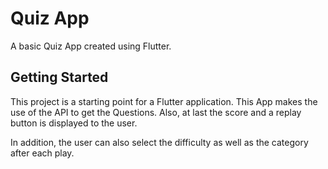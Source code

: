 # Quiz App

A basic Quiz App created using Flutter.

## Getting Started

This project is a starting point for a Flutter application. This App makes the use of the API to get the Questions.
Also, at last the score and a replay button is displayed to the user.

In addition, the user can also select the difficulty as well as the category after each play.
